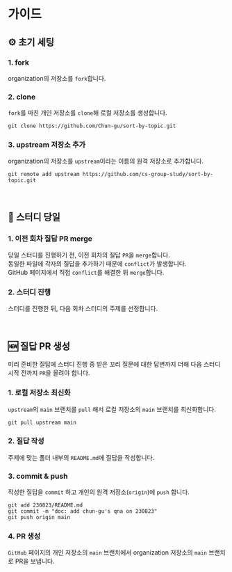 # 가이드

## ⚙️ 초기 세팅

### 1. fork

organization의 저장소를 `fork`합니다.

### 2. clone

`fork`를 마친 개인 저장소를 `clone`해 로컬 저장소를 생성합니다.

```shell
git clone https://github.com/Chun-gu/sort-by-topic.git
```

### 3. upstream 저장소 추가

organization의 저장소를 `upstream`이라는 이름의 원격 저장소로 추가합니다.

```shell
git remote add upstream https://github.com/cs-group-study/sort-by-topic.git
```

<br/>

## 📌 스터디 당일

### 1. 이전 회차 질답 PR merge

당일 스터디를 진행하기 전, 이전 회차의 질답 `PR`을 `merge`합니다.  
동일한 파일에 각자의 질답을 추가하기 때문에 `conflict`가 발생합니다.  
GitHub 페이지에서 직접 `conflict`를 해결한 뒤 `merge`합니다.

### 2. 스터디 진행

스터디를 진행한 뒤, 다음 회차 스터디의 주제를 선정합니다.

<br/>

## 🆕 질답 PR 생성

미리 준비한 질답에 스터디 진행 중 받은 꼬리 질문에 대한 답변까지 더해 다음 스터디 시작 전까지 `PR`을 올려야 합니다.

### 1. 로컬 저장소 최신화

`upstream`의 `main` 브랜치를 `pull` 해서 로컬 저장소의 `main` 브랜치를 최신화합니다.

```shell
git pull upstream main
```

### 2. 질답 작성

주제에 맞는 폴더 내부의 `README.md`에 질답을 작성합니다.

### 3. commit & push

작성한 질답을 `commit` 하고 개인의 원격 저장소(`origin`)에 `push` 합니다.

```shell
git add 230823/README.md
git commit -m "doc: add chun-gu's qna on 230823"
git push origin main
```

### 4. PR 생성

`GitHub` 페이지의 개인 저장소의 `main` 브랜치에서 organization 저장소의 `main` 브랜치로 PR을 보냅니다.
